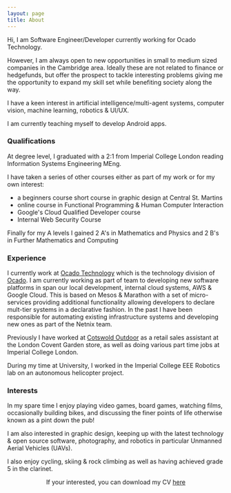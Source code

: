 ```yaml
---
layout: page
title: About
---
```



Hi, I am Software Engineer/Developer currently working for Ocado Technology.

However, I am always open to new opportunities in small to medium sized companies in the Cambridge area. Ideally these are not related to finance or hedgefunds, but offer the prospect to tackle interesting problems giving me the opportunity to expand my skill set while benefiting society along the way.

I have a keen interest in artificial intelligence/multi-agent systems, computer vision, machine learning, robotics & UI/UX.

I am currently teaching myself to develop Android apps.


### Qualifications ###

At degree level, I graduated with a 2:1 from Imperial College London reading Information Systems Engineering MEng.

I have taken a series of other courses either as part of my work or for my own interest:

* a beginners course short course in graphic design at Central St. Martins
* online course in Functional Programming & Human Computer Interaction
* Google's Cloud Qualified Developer course
* Internal Web Security Course

Finally for my A levels I gained 2 A's in Mathematics and Physics and 2 B's in Further Mathematics and Computing


### Experience ###

I currently work at [Ocado Technology](http://www.ocadotechnology.com) which is the technology division of [Ocado](www.ocado.com).
I am currently working as part of team to developing new software platforms in span our local development, internal cloud systems, AWS & Google Cloud. This is based on Mesos & Marathon with a set of micro-services providing additional functionality allowing developers to declare mult-tier systems in a declarative fashion.
In the past I have been responsible for automating existing infrastructure systems and developing new ones as part of the Netnix team.



Previously I have worked at [Cotswold Outdoor](www.cotswoldoutdoor.com) as a retail sales assistant at the London Covent Garden store,
as well as doing various part time jobs at Imperial College London.

During my time at University, I worked in the Imperial College EEE Robotics lab on an autonomous helicopter project.

### Interests ###

In my spare time I enjoy playing video games, board games, watching films, occasionally building bikes, and discussing the finer points of life otherwise known as a pint down the pub!

I am also interested in graphic design, keeping up with the latest technology & open source software, photography, and robotics in particular Unmanned Aerial Vehicles (UAVs).

I also enjoy cycling, skiing & rock climbing as well as having achieved grade 5 in the clarinet.


<p class="message" style="text-align:center;">
If your interested, you can download my CV <a href="public/static/CV.pdf">here</a>
</p>
